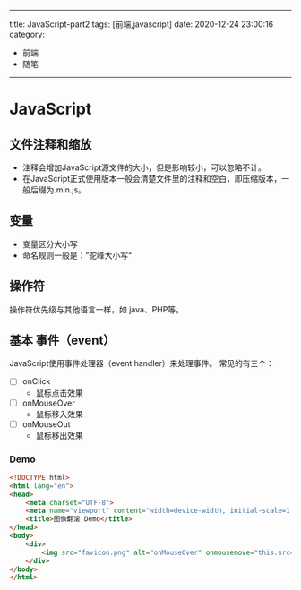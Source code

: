 
---
title: JavaScript-part2
tags: [前端,javascript]
date: 2020-12-24 23:00:16
category: 
  - 前端
  - 随笔
---
# JavaScript
## 文件注释和缩放
- 注释会增加JavaScript源文件的大小，但是影响较小，可以忽略不计。
- 在JavaScript正式使用版本一般会清楚文件里的注释和空白，即压缩版本，一般后缀为.min.js。
## 变量
- 变量区分大小写
- 命名规则一般是：”驼峰大小写“
## 操作符
操作符优先级与其他语言一样，如 java、PHP等。
## 基本 事件（event）
JavaScript使用事件处理器（event handler）来处理事件。
常见的有三个：
* [ ] onClick
	+ 鼠标点击效果
* [ ] onMouseOver
	+ 鼠标移入效果
* [ ] onMouseOut
	+ 鼠标移出效果

### Demo
```html
<!DOCTYPE html>
<html lang="en">
<head>
    <meta charset="UTF-8">
    <meta name="viewport" content="width=device-width, initial-scale=1.0">
    <title>图像翻滚 Demo</title>
</head>
<body>
    <div>
        <img src="favicon.png" alt="onMouseOver" onmousemove="this.src='test/timg.jpeg';" onmouseout="this.src='favicon.png';">
    </div>
</body>
</html>
```